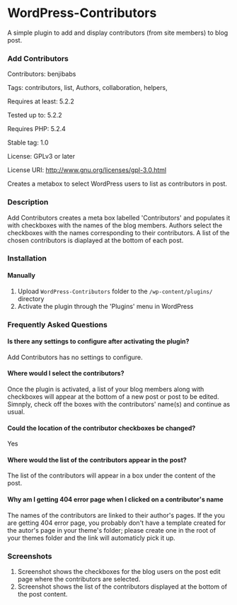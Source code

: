 # WordPress-Contributors
A simple plugin to add and display contributors (from site members) to blog post.

### Add Contributors 
Contributors: benjibabs

Tags: contributors, list, Authors, collaboration, helpers, 

Requires at least: 5.2.2

Tested up to: 5.2.2

Requires PHP: 5.2.4

Stable tag: 1.0

License: GPLv3 or later

License URI: http://www.gnu.org/licenses/gpl-3.0.html

 
Creates a metabox to select WordPress users to list as contributors in post.
 
### Description
 
Add Contributors creates a meta box labelled 'Contributors' and populates it with checkboxes
with the names of the blog members. Authors select the checkboxes with the names corresponding
to their contributors. A list of the chosen contributors is diaplayed at the bottom of
each post.

### Installation 

#### Manually 
 
1. Upload `WordPress-Contributors` folder to the `/wp-content/plugins/` directory
2. Activate the plugin through the 'Plugins' menu in WordPress
 
### Frequently Asked Questions
 
#### Is there any settings to configure after activating the plugin? 
 
Add Contributors has no settings to configure.
 
#### Where would I select the contributors? 

Once the plugin is activated, a list of your blog members along with checkboxes  will appear 
at the bottom of a new post or post to be edited. Simnply, check off the boxes with the contributors' name(s)
and continue as usual.

#### Could the location of the contributor checkboxes be changed? 
Yes

#### Where would the list of the contributors appear in the post? 

The list of the contributors will appear in a box under the content of the post.

#### Why am I getting 404 error page when I clicked on a contributor's name
The names of the contributors are linked to their author's pages. If the you are getting 
404 error page, you probably don't have a template created for the autor's page in your
theme's folder; please create one in the root of your themes folder and the link will automaticly pick it up.

### Screenshots
 
1. Screenshot shows the checkboxes for the blog users on the post edit page where the contributors are selected.
2. Screenshot shows the list of the contributors displayed at the bottom of the post content.
 
